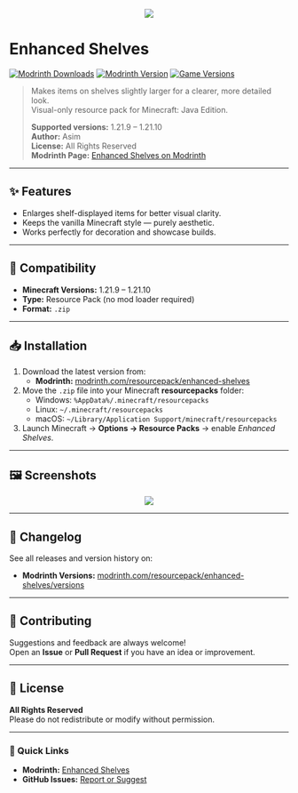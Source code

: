 <p align="center">
<img src="https://cdn.modrinth.com/data/cached_images/2b37efd90b2fe6ecafd6dda290509f195c480ec7.png">

   # Enhanced Shelves

[![Modrinth Downloads](https://img.shields.io/modrinth/dt/enhanced-shelves?logo=modrinth)](https://modrinth.com/resourcepack/enhanced-shelves)
[![Modrinth Version](https://img.shields.io/modrinth/v/enhanced-shelves?logo=modrinth)](https://modrinth.com/resourcepack/enhanced-shelves/versions)
[![Game Versions](https://img.shields.io/modrinth/game-versions/enhanced-shelves?logo=modrinth)](https://modrinth.com/resourcepack/enhanced-shelves/versions)

> Makes items on shelves slightly larger for a clearer, more detailed look.  
> Visual-only resource pack for Minecraft: Java Edition.  
>
> **Supported versions:** 1.21.9 – 1.21.10  
> **Author:** Asim  
> **License:** All Rights Reserved  
> **Modrinth Page:** [Enhanced Shelves on Modrinth](https://modrinth.com/resourcepack/enhanced-shelves)

---

## ✨ Features
- Enlarges shelf-displayed items for better visual clarity.  
- Keeps the vanilla Minecraft style — purely aesthetic.  
- Works perfectly for decoration and showcase builds.

---

## 🧩 Compatibility
- **Minecraft Versions:** 1.21.9 – 1.21.10  
- **Type:** Resource Pack (no mod loader required)  
- **Format:** `.zip`

---

## 📥 Installation
1. Download the latest version from:
   - **Modrinth:** [modrinth.com/resourcepack/enhanced-shelves](https://modrinth.com/resourcepack/enhanced-shelves)
2. Move the `.zip` file into your Minecraft **resourcepacks** folder:
   - Windows: `%AppData%/.minecraft/resourcepacks`
   - Linux: `~/.minecraft/resourcepacks`
   - macOS: `~/Library/Application Support/minecraft/resourcepacks`
3. Launch Minecraft → **Options → Resource Packs** → enable *Enhanced Shelves*.

---

## 🖼️ Screenshots
<p align="center">
  <img src="https://cdn.modrinth.com/data/cached_images/977783dbbe4aaaef8f4ae7742ede3a54391b5e07.png">
</p>

---

## 📜 Changelog
See all releases and version history on:
- **Modrinth Versions:** [modrinth.com/resourcepack/enhanced-shelves/versions](https://modrinth.com/resourcepack/enhanced-shelves/versions)  

---

## 🤝 Contributing
Suggestions and feedback are always welcome!  
Open an **Issue** or **Pull Request** if you have an idea or improvement.

---

## 📄 License
**All Rights Reserved**  
Please do not redistribute or modify without permission.

---

### 🔗 Quick Links
- **Modrinth:** [Enhanced Shelves](https://modrinth.com/resourcepack/enhanced-shelves)  
- **GitHub Issues:** [Report or Suggest](https://github.com/aasemWw/Enhanced-Shelves/issues)
